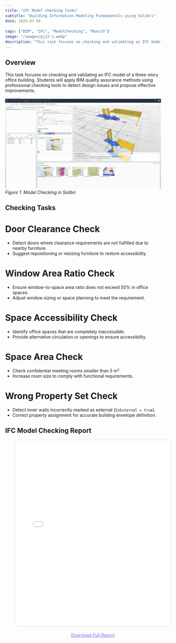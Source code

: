```yaml
---
title: "IFC Model Checking Tasks"
subtitle: "Building Information Modeling Fundamentals using Solibri"
date: 2025-07-04

tags: ["BIM", "IFC", "ModelChecking", "Munich"]
image: "/images/pj12-1.webp"
description: "This task focuses on checking and validating an IFC model of a three-story office building. Students will apply BIM quality assurance methods using professional checking tools to detect design issues and propose effective improvements."
---
```


## Overview

This task focuses on checking and validating an IFC model of a three-story office building. Students will apply BIM quality assurance methods using professional checking tools to detect design issues and propose effective improvements.

![Dashboard](/images/pj12-1.webp)
*Figure 1. Model Checking in Solibri*

## Checking Tasks

# Door Clearance Check
- Detect doors where clearance requirements are not fulfilled due to nearby furniture.  
- Suggest repositioning or resizing furniture to restore accessibility.  

# Window Area Ratio Check
- Ensure window-to-space area ratio does not exceed 50% in office spaces.  
- Adjust window sizing or space planning to meet the requirement.  

# Space Accessibility Check
- Identify office spaces that are completely inaccessible.  
- Provide alternative circulation or openings to ensure accessibility.  

# Space Area Check
- Check confidential meeting rooms smaller than 5 m².  
- Increase room size to comply with functional requirements.  

# Wrong Property Set Check
- Detect inner walls incorrectly marked as external (`IsExternal = true`).  
- Correct property assignment for accurate building envelope definition.  

## IFC Model Checking Report

<div class="not-prose" 
     style="margin-top: 0.5rem; max-width: 1200px; margin-left: auto; margin-right: auto; padding-left: 2rem; padding-right: 2rem; width: 100%;">
  
  <!-- iframe  -->
  <iframe src="/documents/Solibri.pdf" 
          width="100%" 
          height="600px" 
          style="border: 1px solid #ddd; border-radius: 8px;"
          title="Solibri Report PDF">
    <p>Your browser does not support PDF preview. Please <a href="/documents/Solibri.pdf" target="_blank">click here to download the full Report</a>.</p>
  </iframe>
  
  <!-- Download Link -->
  <div style="text-align: center; margin-top: 1rem;">
    <a href="/documents/Solibri.pdf" 
       target="_blank" 
       style="color: #7e6afc; text-decoration: underline;">
      Download Full Report
    </a>
  </div>
  
</div>